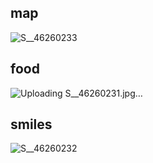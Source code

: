 ## map
![S__46260233](https://github.com/user-attachments/assets/af77b67d-d4cd-4064-86f8-9e6a43551a1e)
## food
![Uploading S__46260231.jpg…]()
## smiles
![S__46260232](https://github.com/user-attachments/assets/16c5aac5-a66a-4d3c-9311-0bc6545fe663)
